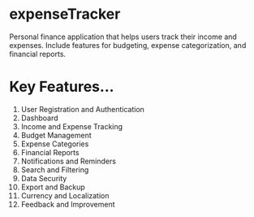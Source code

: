 # expenseTracker
Personal finance application that helps users track their income and expenses. Include features for budgeting, expense categorization, and financial reports.

# Key Features...
1.	User Registration and Authentication
2.	Dashboard
3.	Income and Expense Tracking
4.	Budget Management
5.	Expense Categories
6.	Financial Reports
7.	Notifications and Reminders
8.	Search and Filtering
9.	Data Security
10.	Export and Backup
11.	Currency and Localization
12.	Feedback and Improvement
